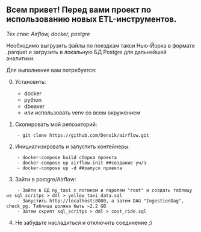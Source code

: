 Всем привет! Перед вами проект по использованию новых ETL-инструментов. 
---
_Тех стек: Airflow, docker, postgre_

Необходимо выгрузить файлы по поездкам такси Нью-Йорка в формате .parquet и загрузить в локальную БД Postgre для дальнейшей аналитики. 

Для выполнения вам потребуется: 

0. Установить: 
    - docker
    - python
    - dbeaver 
    - или использовать venv со всем окружением

1. Скопировать мой репозиторий:
``````
    - git clone https://github.com/Dens1k/airflow.git
``````

2. Инициализировать и запустить контейнеры:
``````
    - docker-compose build сборка проекта
    - docker-compose up airflow-init ##создание уч/з
    - docker-compose up -d ##запуск проекта
``````
3. Зайти в postgre/Airflow:
``````
    - Зайти в БД ny_taxi с логином и паролем "root" и создать таблицу из sql_scritps > ddl > yellow_taxi_data.sql
    - Запустить http://localhost:8080, а затем DAG "IngestionDag", check_pg. Таблица должна быть ~2.2 GB
    - Затем скрипт sql_scritps > dml > cost_ride.sql
``````
4. Не забудьте насладиться и отключить соединение ;)